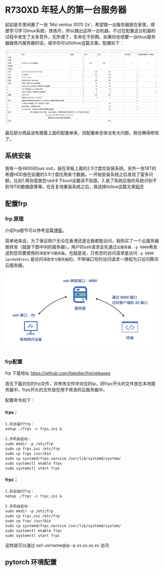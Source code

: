 # R730XD 年轻人的第一台服务器

起初是手里闲置了一张 ‘Msi ventus 3070 2x’，希望搞一台服务器放在家里，顺便学习学习linux系统，炼炼丹，所以搞出这样一台机器。不过在配置这台机器的过程中发生了太多意外，无所谓了，生命在于折腾。如果你也想要一台linux服务器做炼丹服务器的话，或许你可以follow这篇文章。配置如下：

![list](/docs/r730_list.png)

最后部分商品没有跟着上面的配置单来，但配置单总体没有大问题，我也懒得修改了。

## 系统安装

我有一张480G的sas ssd，装在背板上面的2.5寸盘位安装系统。另外一张18T的希捷HDD放在前置的3.5寸盘位用来寸数据。一开始安装系统之后发现了蛮多问题，比如1.两张盘放在raid卡下boot设置读不到盘。2.装了系统后我的系统识别不到18T的数据盘等等。在反复地重装系统之后，我选择follow这篇文章[知乎](https://zhuanlan.zhihu.com/p/604893199?utm_id=0)

## 配置frp

### frp 原理
介绍frp细节可以参考这篇[博客](https://cloud.tencent.com/developer/article/1631703)。

简单地来说，为了保证用户无论在香港还是北极都能访问，我购买了一个云服务器做转发（就是下图中间的服务器）。用户的ssh请求会先通过`云服务器 -p 6000`再发送到您将要使用的`深度学习服务器`。也就是说，只有您的访问请求是访问 `-p 6000 ipv4address` 是访问`深度学习服务器`的，不带端口号的访问请求一律视为只访问腾讯云服务器。

![frp](/docs/frp.png)

### frp配置

frp 下载地址
https://github.com/fatedier/frp/releases

首先下载对应的frp文件，并修改文件中对应的ip，将frpc开头的文件放在本地服务器中，frps开头的文件放在用于转发的云服务器中。

配置命令如下：
#### frps：
```shell
1.后台运行frp：
nohup ./frps -c frps.ini &

2.开机自启动：
sudo mkdir -p /etc/frp
sudo cp frps.ini /etc/frp
sudo cp frps /usr/bin
sudo cp systemd/frps.service /usr/lib/systemd/system/
sudo systemctl enable frps
sudo systemctl start frps
```

#### frpc：
```shell
1.后台运行frp：
nohup ./frpc -c frpc.ini &

2.开机自启动：
sudo mkdir -p /etc/frp
sudo cp frpc.ini /etc/frp
sudo cp frpc /usr/bin
sudo cp systemd/frpc.service /usr/lib/systemd/system/
sudo systemctl enable frpc
sudo systemctl start frpc
```

这样就可以通过 ssh usrname@ip -p xx.xx.xx.xx 访问


## pytorch 环境配置


